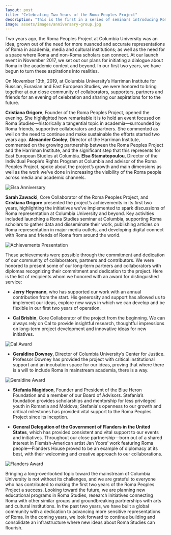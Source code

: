 ```yaml
---
layout: post
title: "Celebrating Two Years of the Roma Peoples Project"
description: "This is the first in a series of seminars introducing Roma Peoples: Between Nations and Globalism to Columbia University" 
image: assets/images/anniversary-group.jpg
---
```


Two years ago, the Roma Peoples Project at Columbia University was an idea, grown out of the need for more nuanced and accurate representations of Roma in academia, media and cultural institutions; as well as the need for a space where Roma and non-Roma scholars can connect. At our launch event in November 2017, we set out our plans for initiating a dialogue about Roma in the academic context and beyond. In our first two years, we have begun to turn these aspirations into realities.

On November 13th, 2019, at Columbia University’s Harriman Institute for Russian, Eurasian and East European Studies, we were honored to bring together at our close community of collaborators, supporters, partners and friends for an evening of celebration and sharing our aspirations for to the future.

**Cristiana Grigore**, Founder of the Roma Peoples Project, opened the evening. She highlighted how remarkable it is to hold an event focused on Roma Studies—historically a tangential topic in academia—surrounded by Roma friends, supportive collaborators and partners. She commented as well on the need to continue and make sustainable the efforts started two years ago. **Alexander Cooley**, Director of the Harriman Institute, commented on the growing partnership between the Roma Peoples Project and the Harriman Institute, and the significant step that this represents for East European Studies at Columbia. **Elsa Stamatopoulou**, Director of the Individual People’s Rights Program at Columbia and advisor of the Roma Peoples Project, spoke about the project’s growth and main dimensions as well as the work we've done in increasing the visibility of the Roma people across media and academic channels. 

![Elsa Anniversary]({{site.baseurl}}/assets/images/elsa-anniversary.jpg)

**Sarah Zawacki**, Core Collaborator of the Roma Peoples Project, and **Cristiana Grigore** presented the project’s achievements in its first two years, highlighting the initiatives we’ve implemented to spark discussions of Roma representation at Columbia University and beyond. Key activities included launching a Roma Studies seminar at Columbia, supporting Roma scholars to gather data and disseminate their work, publishing articles on Roma representation in major media outlets, and developing digital connect with Roma and friends of Roma from around the world.

![Achievements Presentation]({{site.baseurl}}/assets/images/achievements-presentation.jpg)

These achievements were possible through the commitment and dedication of our community of collaborators, partners and contributors. We were honored to present some of our long-term partners and collaborators with diplomas recognizing their commitment and dedication to the project. Here is the list of recipients whom we honored with an award for distinguished service:

- **Jerry Heymann**, who has supported our work with an annual contribution from the start. His generosity and support has allowed us to  implement our ideas, explore new ways in which we can develop and be flexible in our first two years of operation.

- **Cal Brisbin**, Core Collaborator of the project from the beginning. We can always rely on Cal to provide insightful research, thoughtful impressions on long-term project development and innovative ideas for new initiatives. 

![Cal Award]({{site.baseurl}}/assets/images/cal-award.jpg)

- **Geraldine Downey**, Director of Columbia University’s Center for Justice. Professor Downey has provided the project with critical institutional support and an incubation space for our ideas, proving that where there is a will to include Roma in mainstream academia, there is a way.

![Geraldine Award]({{site.baseurl}}/assets/images/geraldine-award.jpg)

- **Stefania Magidson**, Founder and President of the Blue Heron Foundation and a member of our Board of Advisors. Stefania’s foundation provides scholarships and mentorship for less privileged youth in Romania and Moldova; Stefania's openness to our growth and critical milestones has provided vital support to the Roma Peoples Project since its inception.

- **General Delegation of the Government of Flanders in the United States**, which has provided consistent and vital support to our events and initiatives. Throughout our close partnership—born out of a shared interest in Flemish-American artist Jan Yoors’ work featuring Roma people—Flanders House proved to be an example of diplomacy at its best, with their welcoming and creative approach to our collaborations.

![Flanders Award]({{site.baseurl}}/assets/images/flanders-award.jpg)

Bringing a long-overlooked topic toward the mainstream of Columbia University is not without its challenges, and we are grateful to everyone who has contributed to making the first two years of the Roma Peoples Project a success. Looking toward the future, we are planning new educational programs in Roma Studies, research initiatives connecting Roma with other similar groups and groundbreaking partnerships with arts and cultural institutions. In the past two years, we have built a global community with a dedication to advancing more sensitive representations of Roma. In the coming years, we look forward to continue building and consolidate an infrastructure where new ideas about Roma Studies can flourish. 
